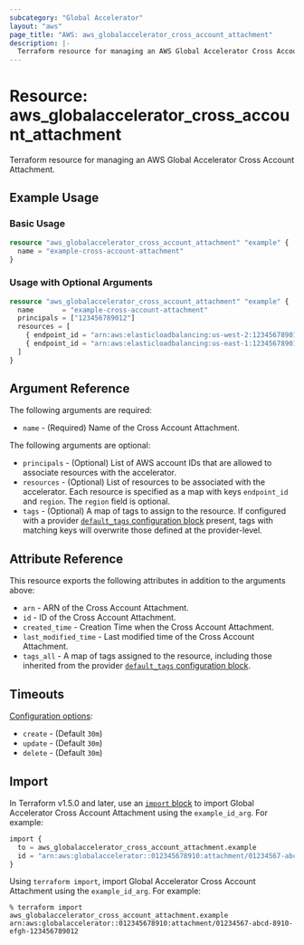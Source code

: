 ```yaml
---
subcategory: "Global Accelerator"
layout: "aws"
page_title: "AWS: aws_globalaccelerator_cross_account_attachment"
description: |-
  Terraform resource for managing an AWS Global Accelerator Cross Account Attachment.
---
```


# Resource: aws_globalaccelerator_cross_account_attachment

Terraform resource for managing an AWS Global Accelerator Cross Account Attachment.

## Example Usage

### Basic Usage

```terraform
resource "aws_globalaccelerator_cross_account_attachment" "example" {
  name = "example-cross-account-attachment"
}
```

### Usage with Optional Arguments

```terraform
resource "aws_globalaccelerator_cross_account_attachment" "example" {
  name       = "example-cross-account-attachment"
  principals = ["123456789012"]
  resources = [
    { endpoint_id = "arn:aws:elasticloadbalancing:us-west-2:123456789012:loadbalancer/app/my-load-balancer/50dc6c495c0c9188", region = "us-west-2" },
    { endpoint_id = "arn:aws:elasticloadbalancing:us-east-1:123456789012:loadbalancer/app/my-other-load-balancer/50dc6c495c0c9189", region = "us-east-1" }
  ]
}
```

## Argument Reference

The following arguments are required:

* `name` - (Required) Name of the Cross Account Attachment.

The following arguments are optional:

* `principals` - (Optional) List of AWS account IDs that are allowed to associate resources with the accelerator.
* `resources` - (Optional) List of resources to be associated with the accelerator. Each resource is specified as a map with keys `endpoint_id` and `region`. The `region` field is optional.
* `tags` - (Optional) A map of tags to assign to the resource. If configured with a provider [`default_tags` configuration block](https://registry.terraform.io/providers/hashicorp/aws/latest/docs#default_tags-configuration-block) present, tags with matching keys will overwrite those defined at the provider-level.

## Attribute Reference

This resource exports the following attributes in addition to the arguments above:

* `arn` - ARN of the Cross Account Attachment.
* `id` - ID of the Cross Account Attachment.
* `created_time` - Creation Time when the Cross Account Attachment.
* `last_modified_time` - Last modified time of the Cross Account Attachment.
* `tags_all` - A map of tags assigned to the resource, including those inherited from the provider [`default_tags` configuration block](https://registry.terraform.io/providers/hashicorp/aws/latest/docs#default_tags-configuration-block).

## Timeouts

[Configuration options](https://developer.hashicorp.com/terraform/language/resources/syntax#operation-timeouts):

* `create` - (Default `30m`)
* `update` - (Default `30m`)
* `delete` - (Default `30m`)

## Import

In Terraform v1.5.0 and later, use an [`import` block](https://developer.hashicorp.com/terraform/language/import) to import Global Accelerator Cross Account Attachment using the `example_id_arg`. For example:

```terraform
import {
  to = aws_globalaccelerator_cross_account_attachment.example
  id = "arn:aws:globalaccelerator::012345678910:attachment/01234567-abcd-8910-efgh-123456789012"
}
```

Using `terraform import`, import Global Accelerator Cross Account Attachment using the `example_id_arg`. For example:

```console
% terraform import aws_globalaccelerator_cross_account_attachment.example arn:aws:globalaccelerator::012345678910:attachment/01234567-abcd-8910-efgh-123456789012
```
